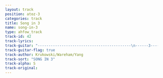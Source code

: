 ```yaml
---
layout: track
position: atoz-3
categories: track
title: Song in 3
name: song-in-3
type: ahfow_track
track-id: 42
track-lyrics: 
track-guitar: "-------------------------------------------\n------3---------3--------3--------3--------\n---------2----------2--------2--------2----\n--0----------------------------------------\n-------------3---------2--------0----------\n-------------------------------------------\nthe strum is D C E A power chords\n(provided by brad)"
track-guitar-flag: true
track-author: Krukowski/Wareham/Yang
track-sort: "SONG IN 3"
track-alpha: S
track-original: 
---
```

